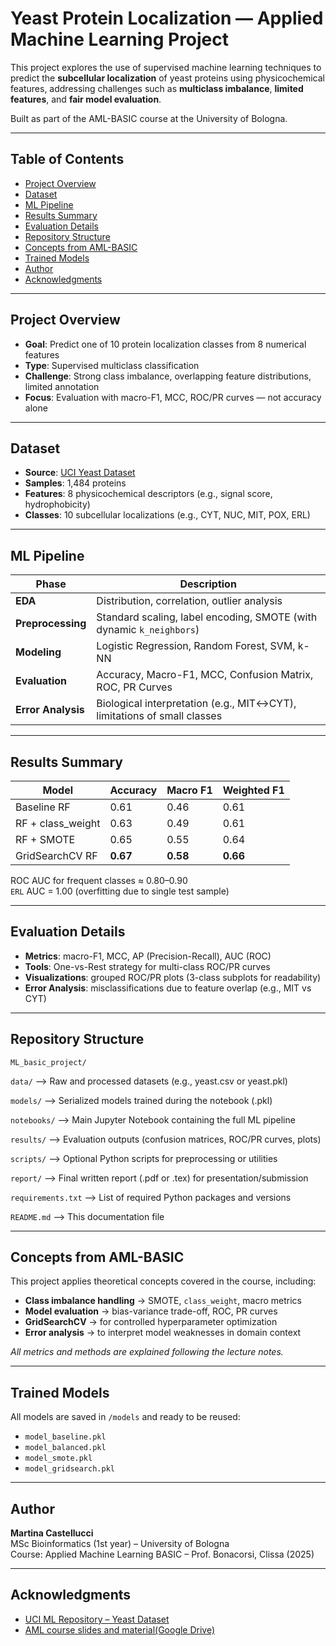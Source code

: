 # Yeast Protein Localization — Applied Machine Learning Project

This project explores the use of supervised machine learning techniques to predict the **subcellular localization** of yeast proteins using physicochemical features, addressing challenges such as **multiclass imbalance**, **limited features**, and **fair model evaluation**.  

Built as part of the AML-BASIC course at the University of Bologna.

---
## Table of Contents
- [Project Overview](#project-overview)
- [Dataset](#dataset)
- [ML Pipeline](#ml-pipeline)
- [Results Summary](#results-summary)
- [Evaluation Details](#evaluation-details)
- [Repository Structure](#repository-structure)
- [Concepts from AML-BASIC](#concepts-from-aml-basic)
- [Trained Models](#trained-models)
- [Author](#author)
- [Acknowledgments](#acknowledgments)
---

## Project Overview

- **Goal**: Predict one of 10 protein localization classes from 8 numerical features
- **Type**: Supervised multiclass classification
- **Challenge**: Strong class imbalance, overlapping feature distributions, limited annotation
- **Focus**: Evaluation with macro-F1, MCC, ROC/PR curves — not accuracy alone

---

## Dataset

- **Source**: [UCI Yeast Dataset](https://archive.ics.uci.edu/ml/datasets/Yeast)
- **Samples**: 1,484 proteins  
- **Features**: 8 physicochemical descriptors (e.g., signal score, hydrophobicity)  
- **Classes**: 10 subcellular localizations (e.g., CYT, NUC, MIT, POX, ERL)

---

## ML Pipeline

| Phase             | Description |
|------------------|-------------|
| **EDA**          | Distribution, correlation, outlier analysis |
| **Preprocessing**| Standard scaling, label encoding, SMOTE (with dynamic `k_neighbors`) |
| **Modeling**     | Logistic Regression, Random Forest, SVM, k-NN |
| **Evaluation**   | Accuracy, Macro-F1, MCC, Confusion Matrix, ROC, PR Curves |
| **Error Analysis**| Biological interpretation (e.g., MIT↔CYT), limitations of small classes |

---

## Results Summary

| Model              | Accuracy | Macro F1 | Weighted F1 |
|-------------------|----------|----------|-------------|
| Baseline RF       | 0.61     | 0.46     | 0.61        |
| RF + class_weight | 0.63     | 0.49     | 0.61        |
| RF + SMOTE        | 0.65     | 0.55     | 0.64        |
| GridSearchCV RF   | **0.67** | **0.58** | **0.66**    |

ROC AUC for frequent classes ≈ 0.80–0.90  
`ERL` AUC = 1.00 (overfitting due to single test sample)

---

## Evaluation Details

- **Metrics**: macro-F1, MCC, AP (Precision-Recall), AUC (ROC)
- **Tools**: One-vs-Rest strategy for multi-class ROC/PR curves
- **Visualizations**: grouped ROC/PR plots (3-class subplots for readability)
- **Error Analysis**: misclassifications due to feature overlap (e.g., MIT vs CYT)

---

## Repository Structure

`ML_basic_project/`

`data/` --> Raw and processed datasets (e.g., yeast.csv or yeast.pkl) 

`models/` --> Serialized models trained during the notebook (.pkl)

`notebooks/` --> Main Jupyter Notebook containing the full ML pipeline

`results/` --> Evaluation outputs (confusion matrices, ROC/PR curves, plots)

`scripts/` --> Optional Python scripts for preprocessing or utilities

`report/` --> Final written report (.pdf or .tex) for presentation/submission

`requirements.txt` --> List of required Python packages and versions

`README.md` -->  This documentation file

---

## Concepts from AML-BASIC

This project applies theoretical concepts covered in the course, including:

- **Class imbalance handling** → SMOTE, `class_weight`, macro metrics
- **Model evaluation** → bias-variance trade-off, ROC, PR curves
- **GridSearchCV** → for controlled hyperparameter optimization
- **Error analysis** → to interpret model weaknesses in domain context

_All metrics and methods are explained following the lecture notes._

---

## Trained Models

All models are saved in `/models` and ready to be reused:

- `model_baseline.pkl`
- `model_balanced.pkl`
- `model_smote.pkl`
- `model_gridsearch.pkl`

---

## Author

**Martina Castellucci**  
MSc Bioinformatics (1st year) – University of Bologna  
Course: Applied Machine Learning BASIC – Prof. Bonacorsi, Clissa (2025)

---

## Acknowledgments

- [UCI ML Repository – Yeast Dataset](https://archive.ics.uci.edu/ml/datasets/Yeast)
- [AML course slides and material(Google Drive)](https://drive.google.com/drive/folders/1ZrQpF_F9E45yQTO9mG8Izr3LaECVH0aH)

